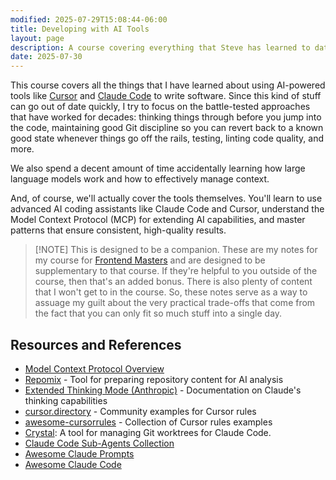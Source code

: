 ```yaml
---
modified: 2025-07-29T15:08:44-06:00
title: Developing with AI Tools
layout: page
description: A course covering everything that Steve has learned to date about developing software with Cursor and Claude Code.
date: 2025-07-30
---
```


This course covers all the things that I have learned about using AI-powered tools like [Cursor](https://cursor.com) and [Claude Code](https://www.anthropic.com/claude-code) to write software. Since this kind of stuff can go out of date quickly, I try to focus on the battle-tested approaches that have worked for decades: thinking things through before you jump into the code, maintaining good Git discipline so you can revert back to a known good state whenever things go off the rails, testing, linting code quality, and more.

We also spend a decent amount of time accidentally learning how large language models work and how to effectively manage context.

And, of course, we'll actually cover the tools themselves. You'll learn to use advanced AI coding assistants like Claude Code and Cursor, understand the Model Context Protocol (MCP) for extending AI capabilities, and master patterns that ensure consistent, high-quality results.

> [!NOTE] This is designed to be a companion.
> These are my notes for my course for [Frontend Masters](https://frontendmasters.com) and are designed to be supplementary to that course. If they're helpful to you outside of the course, then that's an added bonus. There is also plenty of content that I won't get to in the course. So, these notes serve as a way to assuage my guilt about the very practical trade-offs that come from the fact that you can only fit so much stuff into a single day.

## Resources and References

- [Model Context Protocol Overview](https://modelcontextprotocol.io/overview)
- [Repomix](https://repomix.com/) - Tool for preparing repository content for AI analysis
- [Extended Thinking Mode (Anthropic)](https://www.anthropic.com/news/visible-extended-thinking) - Documentation on Claude's thinking capabilities
- [cursor.directory](https://cursor.directory) - Community examples for Cursor rules
- [awesome-cursorrules](https://github.com/PatrickJS/awesome-cursorrules) - Collection of Cursor rules examples
- [Crystal](https://github.com/stravu/crystal): A tool for managing Git worktrees for Claude Code.
- [Claude Code Sub-Agents Collection](https://github.com/augmnt/agents)
- [Awesome Claude Prompts](https://github.com/langgptai/awesome-claude-prompts)
- [Awesome Claude Code](https://github.com/hesreallyhim/awesome-claude-code?tab=readme-ov-file)